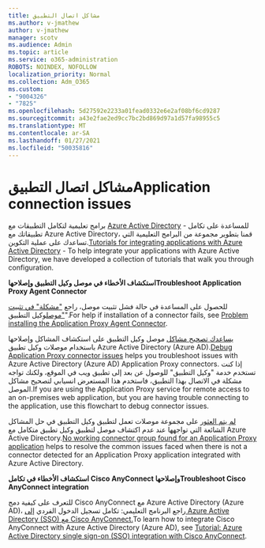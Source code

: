 ```yaml
---
title: مشاكل اتصال التطبيق
ms.author: v-jmathew
author: v-jmathew
manager: scotv
ms.audience: Admin
ms.topic: article
ms.service: o365-administration
ROBOTS: NOINDEX, NOFOLLOW
localization_priority: Normal
ms.collection: Adm_O365
ms.custom:
- "9004326"
- "7825"
ms.openlocfilehash: 5d27592e2233a01fead0332e6e2af08bf6cd9287
ms.sourcegitcommit: a43e2fae2ed9cc7bc2bd869d97a1d57fa98955c5
ms.translationtype: MT
ms.contentlocale: ar-SA
ms.lasthandoff: 01/27/2021
ms.locfileid: "50035816"
---
```

# <a name="application-connection-issues"></a><span data-ttu-id="e8358-102">مشاكل اتصال التطبيق</span><span class="sxs-lookup"><span data-stu-id="e8358-102">Application connection issues</span></span>

<span data-ttu-id="e8358-103">برامج تعليمية لتكامل التطبيقات مع [Azure Active Directory](https://docs.microsoft.com/azure/active-directory/saas-apps/tutorial-list) - للمساعدة على تكامل تطبيقاتك مع Azure Active Directory، قمنا بتطوير مجموعة من البرامج التعليمية التي تساعدك على عملية التكوين.</span><span class="sxs-lookup"><span data-stu-id="e8358-103">[Tutorials for integrating applications with Azure Active Directory](https://docs.microsoft.com/azure/active-directory/saas-apps/tutorial-list) - To help integrate your applications with Azure Active Directory, we have developed a collection of tutorials that walk you through configuration.</span></span>

<span data-ttu-id="e8358-104">**استكشاف الأخطاء في موصل وكيل التطبيق وإصلاحها**</span><span class="sxs-lookup"><span data-stu-id="e8358-104">**Troubleshoot Application Proxy Agent Connector**</span></span>

<span data-ttu-id="e8358-105">للحصول على المساعدة في حالة فشل تثبيت موصل، راجع ["مشكلة" في تثبيت "موصل](https://docs.microsoft.com/azure/active-directory/manage-apps/application-proxy-connector-installation-problem)وكيل التطبيق".</span><span class="sxs-lookup"><span data-stu-id="e8358-105">For help if installation of a connector fails, see [Problem installing the Application Proxy Agent Connector](https://docs.microsoft.com/azure/active-directory/manage-apps/application-proxy-connector-installation-problem).</span></span>

<span data-ttu-id="e8358-106">[يساعدك تصحيح مشاكل](https://docs.microsoft.com/azure/active-directory/manage-apps/application-proxy-debug-connectors) موصل وكيل التطبيق على استكشاف المشاكل وإصلاحها باستخدام موصلات وكيل تطبيق Azure Active Directory (Azure AD).</span><span class="sxs-lookup"><span data-stu-id="e8358-106">[Debug Application Proxy connector issues](https://docs.microsoft.com/azure/active-directory/manage-apps/application-proxy-debug-connectors) helps you troubleshoot issues with Azure Active Directory (Azure AD) Application Proxy connectors.</span></span> <span data-ttu-id="e8358-107">إذا كنت تستخدم خدمة "وكيل التطبيق" للوصول عن بعد إلى تطبيق ويب في الموقع، ولكنك تواجه مشكلة في الاتصال بهذا التطبيق، فاستخدم هذا المستعرض انسيابي لتصحيح مشاكل الموصل.</span><span class="sxs-lookup"><span data-stu-id="e8358-107">If you are using the Application Proxy service for remote access to an on-premises web application, but you are having trouble connecting to the application, use this flowchart to debug connector issues.</span></span>

<span data-ttu-id="e8358-108">[لم يتم العثور](https://docs.microsoft.com/azure/active-directory/manage-apps/application-proxy-connectivity-no-working-connector) على مجموعة موصلات تعمل لتطبيق وكيل التطبيق في حل المشاكل الشائعة التي تواجهها عند عدم اكتشاف موصل لتطبيق وكيل تطبيق متكامل مع Azure Active Directory.</span><span class="sxs-lookup"><span data-stu-id="e8358-108">[No working connector group found for an Application Proxy application](https://docs.microsoft.com/azure/active-directory/manage-apps/application-proxy-connectivity-no-working-connector) helps to resolve the common issues faced when there is not a connector detected for an Application Proxy application integrated with Azure Active Directory.</span></span>

<span data-ttu-id="e8358-109">**استكشاف الأخطاء في تكامل Cisco AnyConnect وإصلاحها**</span><span class="sxs-lookup"><span data-stu-id="e8358-109">**Troubleshoot Cisco AnyConnect integration**</span></span>

<span data-ttu-id="e8358-110">للتعرف على كيفية دمج Cisco AnyConnect مع Azure Active Directory (Azure AD)، راجع البرنامج التعليمي: تكامل تسجيل الدخول الفردي [إلى Azure Active Directory (SSO) مع Cisco AnyConnect.](https://docs.microsoft.com/azure/active-directory/saas-apps/cisco-anyconnect)</span><span class="sxs-lookup"><span data-stu-id="e8358-110">To learn how to integrate Cisco AnyConnect with Azure Active Directory (Azure AD), see [Tutorial: Azure Active Directory single sign-on (SSO) integration with Cisco AnyConnect](https://docs.microsoft.com/azure/active-directory/saas-apps/cisco-anyconnect).</span></span>
